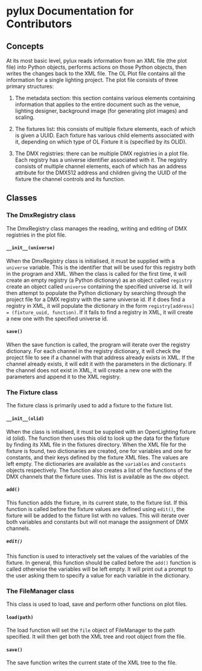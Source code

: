 # pylux Documentation for Contributors

## Concepts

At its most basic level, pylux reads information from an XML file (the plot file) into Python objects, performs actions on those Python objects, then writes the changes back to the XML file. 
The OL Plot file contains all the information for a single lighting project. 
The plot file consists of three primary structures:

1. The metadata section: this section contains various elements containing information that applies to the entire document such as the venue, lighting designer, background image (for generating plot images) and scaling.

2. The fixtures list: this consists of multiple fixture elements, each of which is given a UUID. 
Each fixture has various child elements associated with it, depending on which type of OL Fixture it is (specified by its OLID).

3. The DMX registries: there can be multiple DMX registries in a plot file.
Each registry has a universe identifier associated with it.
The registry consists of multiple channel elements, each of which has an address attribute for the DMX512 address and children giving the UUID of the fixture the channel controls and its function.

## Classes

### The DmxRegistry class

The DmxRegistry class manages the reading, writing and editing of DMX registries in the plot file.

#### `__init__(universe)`

When the DmxRegistry class is initialised, it must be supplied with a `universe` variable.
This is the identifier that will be used for this registry both in the program and XML.
When the class is called for the first time, it will create an empty registry (a Python dictionary) as an object called `registry` create an object called `universe` containing the specified universe id.
It will then attempt to populate the Python dictionary by searching through the project file for a DMX registry with the same universe id. 
If it does find a registry in XML, it will populate the dictionary in the form `registry[address] = (fixture_uuid, function)`.
If it fails to find a registry in XML, it will create a new one with the specified universe id.

#### `save()`

When the save function is called, the program will iterate over the registry dictionary.
For each channel in the registry dictionary, it will check the project file to see if a channel with that address already exists in XML.
If the channel already exists, it will edit it with the parameters in the dictionary.
If the channel does not exist in XML, it will create a new one with the parameters and append it to the XML registry.

### The Fixture class

The fixture class is primarily used to add a fixture to the fixture list.

#### `__init__(olid)`

When the class is intialised, it must be supplied with an OpenLighting fixture id (olid).
The function then uses this olid to look up the data for the fixture by finding its XML file in the fixtures directory.
When the XML file for the fixture is found, two dictionaries are created, one for variables and one for constants, and their keys defined by the fixture XML files.
The values are left empty.
The dictionaries are available as the `variables` and `constants` objects respectively.
The function also creates a list of the functions of the DMX channels that the fixture uses.
This list is available as the `dmx` object.

#### `add()`

This function adds the fixture, in its current state, to the fixture list. 
If this function is called before the fixture values are defined using `edit()`, the fixture will be added to the fixture list with no values.
This will iterate over both variables and constants but will not manage the assignment of DMX channels.

##### `edit()`

This function is used to interactively set the values of the variables of the fixture.
In general, this function should be called before the `add()` function is called otherwise the variables will be left empty.
It will print out a prompt to the user asking them to specify a value for each variable in the dictionary.

### The FileManager class

This class is used to load, save and perform other functions on plot files.

#### `load(path)`

The load function will set the `file` object of FileManager to the path specified.
It will then get both the XML tree and root object from the file.

#### `save()`

The save function writes the current state of the XML tree to the file.
